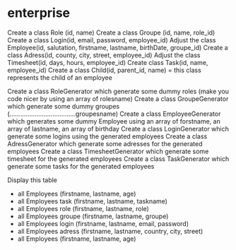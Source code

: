 # enterprise
Create a class Role (id, name)
Create a class Groupe (id, name, role_id)
Create a class Login(id, email, password, employee_id)
Adjust the class Employee(id, salutation, firstname, lastname, birthDate, groupe_id)
Create a class Adress(id, county, city, street, employee_id)
Adjust the class Timesheet(id, days, hours, employee_id)
Create class Task(id, name, employee_id)
Create a class Child(id, parent_id, name) = this class represents the child of an employee


Create a class RoleGenerator  which generate some dummy roles (make you code nicer by using an array of rolesname)
Create a class GroupeGenerator  which generate some dummy groupes (.....................................groupesname)
Create a class EmployeeGenerator which generates some dummy Employee using an array of forstname, an array of lastname, an array of birthday
Create a class LoginGenerator  which generate some logins using the generated employees 
Create a class AdressGenerator  which generate some adresses for the generated employees
Create a class TimesheetGenerator  which generate some timesheet for the generated employees
Create a class TaskGenerator  which generate some tasks for the generated employees

Display this table
- all Employees (firstname, lastname, age)
- all Employees task (firstname, lastname, taskname)
- all Employees role (firstname, lastname, role)
- all Employees groupe (firstname, lastname, groupe)
- all Employees login (firstname, lastname, email, password)
- all Employees adress (firstname, lastname, country, city, street)
- all Employees (firstname, lastname, age)
  
